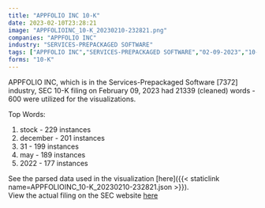 ```yaml
---
title: "APPFOLIO INC 10-K"
date: 2023-02-10T23:28:21
image: "APPFOLIOINC_10-K_20230210-232821.png"
companies: "APPFOLIO INC"
industry: "SERVICES-PREPACKAGED SOFTWARE"
tags: ["APPFOLIO INC","SERVICES-PREPACKAGED SOFTWARE","02-09-2023","10-K"]
forms: "10-K"
---
```

APPFOLIO INC, which is in the Services-Prepackaged Software [7372] industry, SEC 10-K filing on February 09, 2023 had 21339 (cleaned) words - 600 were utilized for the visualizations.

Top Words:
1. stock - 229 instances
2. december - 201 instances
3. 31 - 199 instances
4. may - 189 instances
5. 2022 - 177 instances


See the parsed data used in the visualization [here]({{< staticlink name=APPFOLIOINC_10-K_20230210-232821.json >}}).  
View the actual filing on the SEC website [here](https://www.sec.gov/Archives/edgar/data/1433195/0001433195-23-000021.txt)
